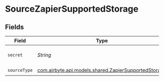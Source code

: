 # SourceZapierSupportedStorage


## Fields

| Field                                                                                                 | Type                                                                                                  | Required                                                                                              | Description                                                                                           |
| ----------------------------------------------------------------------------------------------------- | ----------------------------------------------------------------------------------------------------- | ----------------------------------------------------------------------------------------------------- | ----------------------------------------------------------------------------------------------------- |
| `secret`                                                                                              | *String*                                                                                              | :heavy_check_mark:                                                                                    | Secret key supplied by zapier                                                                         |
| `sourceType`                                                                                          | [com.airbyte.api.models.shared.ZapierSupportedStorage](../../models/shared/ZapierSupportedStorage.md) | :heavy_check_mark:                                                                                    | N/A                                                                                                   |